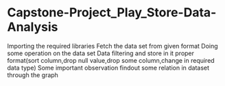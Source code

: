 # Capstone-Project_Play_Store-Data-Analysis
Importing the required libraries
Fetch the data set from given format
Doing some operation on the data set
Data filtering and store in it proper format(sort column,drop null value,drop some column,change in required data type)
Some important observation
findout some relation in dataset through the graph
